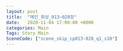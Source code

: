 ```yaml
---
layout: post
title:  "메인_회상_013~028장"
date:   2020-11-04 17:00:00 +0000
categories: Main
Tags: Story Main
SceneCode: ["scene_skip_cp013-028_q1_s10"]
---
```

